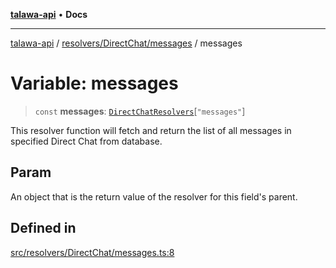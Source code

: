 [**talawa-api**](../../../../README.md) • **Docs**

***

[talawa-api](../../../../modules.md) / [resolvers/DirectChat/messages](../README.md) / messages

# Variable: messages

> `const` **messages**: [`DirectChatResolvers`](../../../../types/generatedGraphQLTypes/type-aliases/DirectChatResolvers.md)\[`"messages"`\]

This resolver function will fetch and return the list of all messages in specified Direct Chat from database.

## Param

An object that is the return value of the resolver for this field's parent.

## Defined in

[src/resolvers/DirectChat/messages.ts:8](https://github.com/PalisadoesFoundation/talawa-api/blob/6712e9940a5702665afc506fa9f6e9d7e1dc7991/src/resolvers/DirectChat/messages.ts#L8)
